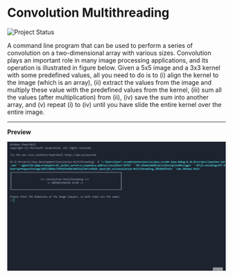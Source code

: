 # Convolution Multithreading

![Project Status](https://img.shields.io/badge/Project%20Status-Complete-green?style=for-the-badge&logo=github)

A command line program that can be used to perform a series of convolution on a two-dimensional array with various sizes. Convolution plays an important role in many image processing  applications, and its operation is illustrated in figure below. Given a 5x5 image and a 3x3 kernel with  some predefined values, all you need to do is to (i) align the kernel to the image (which is an array),  (ii) extract the values from the image and multiply these value with the predefined values from the  kernel, (iii) sum all the values (after multiplication) from (ii), (iv) save the sum into another array, and  (v) repeat (i) to (iv) until you have slide the entire kernel over the entire image.

<hr>

**Preview**

![Preview](https://github.com/JAhimaz/Convolution-Multithreading/blob/main/Previews/Preview15.gif)
